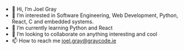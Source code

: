 - 👋 Hi, I’m Joel Gray
- 👀 I’m interested in Software Engineering, Web Development, Python, React, C and embedded systems.
- 🌱 I’m currently learning Python and React
- 💞️ I’m looking to collaborate on anything interesting and cool
- 📫 How to reach me joel.gray@graycode.ie

<!---
joeltgray/joeltgray is a ✨ special ✨ repository because its `README.md` (this file) appears on your GitHub profile.
You can click the Preview link to take a look at your changes.
--->
